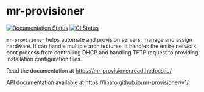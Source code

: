 # mr-provisioner

[![Documentation Status](https://readthedocs.org/projects/mr-provisioner/badge/?version=latest)](http://mr-provisioner.readthedocs.io/en/latest/?badge=latest)
[![CI Status](https://api.travis-ci.org/Linaro/mr-provisioner.svg?branch=master)](https://travis-ci.org/Linaro/mr-provisioner)

`mr-provisioner` helps automate and provision servers, manage and assign hardware. It can handle multiple architectures.
It handles the entire network boot process from controlling DHCP and handling TFTP request to providing installation configuration files.

Read the documentation at https://mr-provisioner.readthedocs.io/

API documentation available at https://linaro.github.io/mr-provisioner/v1/
